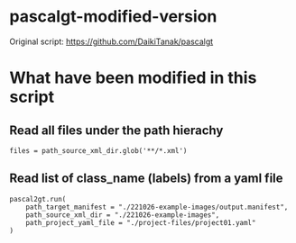 # pascalgt-modified-version

Original script:
https://github.com/DaikiTanak/pascalgt

# What have been modified in this script

<h2>Read all files under the path hierachy</h2>

```
files = path_source_xml_dir.glob('**/*.xml')
```

<h2>Read list of class_name (labels) from a yaml file </h2>

```
pascal2gt.run(
    path_target_manifest = "./221026-example-images/output.manifest", 
    path_source_xml_dir = "./221026-example-images",
    path_project_yaml_file = "./project-files/project01.yaml"
)
```
